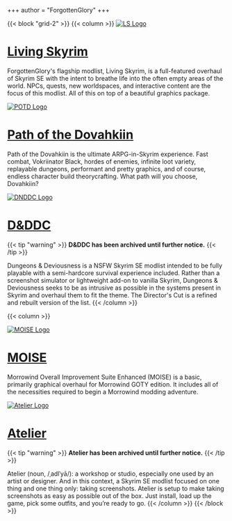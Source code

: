 +++
author = "ForgottenGlory"
+++

{{< block "grid-2" >}}
{{< column >}}
[![LS Logo](/images/LS3LogoSmall.png)](livingskyrim)
# [Living Skyrim](livingskyrim)
ForgottenGlory's flagship modlist, Living Skyrim, is a full-featured overhaul of Skyrim SE with the intent to breathe life into the often empty areas of the world. NPCs, quests, new worldspaces, and interactive content are the focus of this modlist. All of this on top of a beautiful graphics package.

[![POTD Logo](/images/POTDSmallLogo.png)](potd)
# [Path of the Dovahkiin](potd)

Path of the Dovahkiin is the ultimate ARPG-in-Skyrim experience. Fast combat, Vokriinator Black, hordes of enemies, infinite loot variety, replayable dungeons, performant and pretty graphics, and of course, endless character build theorycrafting. What path will you choose, Dovahkiin?

[![DNDDC Logo](/images/DNDDCSmallLogo.png)](dnddc)
# [D&DDC](dnddc)
{{< tip "warning" >}}
**D&DDC has been archived until further notice.**
{{< /tip >}} 


Dungeons & Deviousness is a NSFW Skyrim SE modlist intended to be fully playable with a semi-hardcore survival experience included. Rather than a screenshot simulator or lightweight add-on to vanilla Skyrim, Dungeons & Deviousness seeks to be as intrusive as possible in the systems present in Skyrim and overhaul them to fit the theme. The Director's Cut is a refined and rebuilt version of the list.
{{< /column >}}

{{< column >}}

[![MOISE Logo](/images/MOISELogoVerySmall.png)](moise)
# [MOISE](moise)
Morrowind Overall Improvement Suite Enhanced (MOISE) is a basic, primarily graphical overhaul for Morrowind GOTY edition. It includes all of the necessities required to begin a Morrowind modding adventure.

[![Atelier Logo](/images/AtelierVerySmall.png)](atelier)
# [Atelier](atelier)
{{< tip "warning" >}}
**Atelier has been archived until further notice.**
{{< /tip >}} 

Atelier (noun, /ˌadlˈyā/): a workshop or studio, especially one used by an artist or designer. And in this context, a Skyrim SE modlist focused on one thing and one thing only: taking screenshots. Atelier is setup to make taking screenshots as easy as possible out of the box. Just install, load up the game, pick some outfits, and you’re ready to go.
{{< /column >}}
{{< /block >}}
